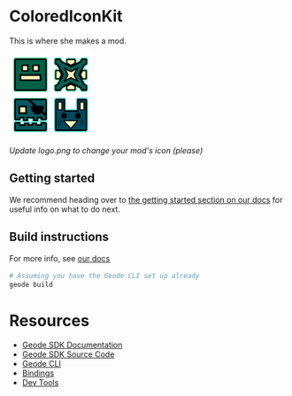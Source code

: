 # ColoredIconKit
This is where she makes a mod.

<img src="logo.png" width="150" alt="the mod's logo" />

*Update logo.png to change your mod's icon (please)*

## Getting started
We recommend heading over to [the getting started section on our docs](https://docs.geode-sdk.org/getting-started/) for useful info on what to do next.

## Build instructions
For more info, see [our docs](https://docs.geode-sdk.org/getting-started/create-mod#build)
```sh
# Assuming you have the Geode CLI set up already
geode build
```

# Resources
* [Geode SDK Documentation](https://docs.geode-sdk.org/)
* [Geode SDK Source Code](https://github.com/geode-sdk/geode/)
* [Geode CLI](https://github.com/geode-sdk/cli)
* [Bindings](https://github.com/geode-sdk/bindings/)
* [Dev Tools](https://github.com/geode-sdk/DevTools)
